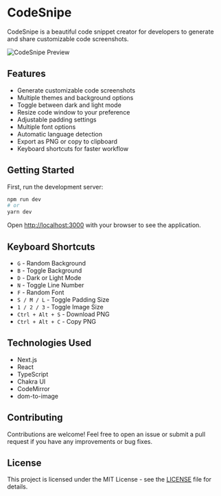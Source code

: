 # CodeSnipe

CodeSnipe is a beautiful code snippet creator for developers to generate and share customizable code screenshots.

![CodeSnipe Preview](/images/cover.png)

## Features

- Generate customizable code screenshots
- Multiple themes and background options
- Toggle between dark and light mode
- Resize code window to your preference
- Adjustable padding settings
- Multiple font options
- Automatic language detection
- Export as PNG or copy to clipboard
- Keyboard shortcuts for faster workflow

## Getting Started

First, run the development server:

```bash
npm run dev
# or
yarn dev
```

Open [http://localhost:3000](http://localhost:3000) with your browser to see the application.

## Keyboard Shortcuts

- `G` - Random Background
- `B` - Toggle Background
- `D` - Dark or Light Mode
- `N` - Toggle Line Number
- `F` - Random Font
- `S / M / L` - Toggle Padding Size
- `1 / 2 / 3` - Toggle Image Size
- `Ctrl + Alt + S` - Download PNG
- `Ctrl + Alt + C` - Copy PNG

## Technologies Used

- Next.js
- React
- TypeScript
- Chakra UI
- CodeMirror
- dom-to-image

## Contributing

Contributions are welcome! Feel free to open an issue or submit a pull request if you have any improvements or bug fixes.

## License

This project is licensed under the MIT License - see the [LICENSE](LICENSE) file for details.
